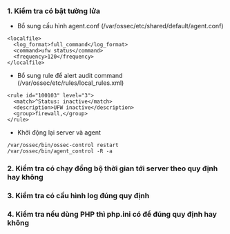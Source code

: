 ### 1. Kiểm tra có bật tường lửa

* Bổ sung cấu hình agent.conf \(/var/ossec/etc/shared/default/agent.conf\)

```
<localfile>
  <log_format>full_command</log_format>
  <command>ufw status</command>
  <frequency>120</frequency>
</localfile>
```

* Bổ sung rule để alert audit command \(/var/ossec/etc/rules/local\_rules.xml\)

```
<rule id="100103" level="3">
  <match>^Status: inactive</match>
  <description>UFW inactive</description>
  <group>firewall,</group>
</rule>
```

* Khởi động lại server và agent

```
/var/ossec/bin/ossec-control restart
/var/ossec/bin/agent_control -R -a
```

### 2. Kiểm tra có chạy đồng bộ thời gian tới server theo quy định hay không

### 3. Kiểm tra có cấu hình log đúng quy định

### 4. Kiểm tra nếu dùng PHP thì php.ini có để đúng quy định hay không



